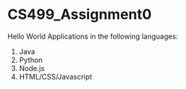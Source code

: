 # CS499_Assignment0

Hello World Applications in the following languages:

1. Java
2. Python
3. Node.js
4. HTML/CSS/Javascript 
